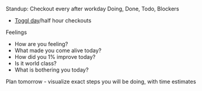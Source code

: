 
Standup: Checkout every after workday
Doing, Done, Todo, Blockers
- [Toggl day](https://track.toggl.com/reports/summary/6878663)/half hour checkouts

Feelings
- How are you feeling?
- What made you come alive today?
- How did you 1% improve today?
- Is it world class?
- What is bothering you today?

Plan tomorrow - visualize exact steps you will be doing, with time estimates
